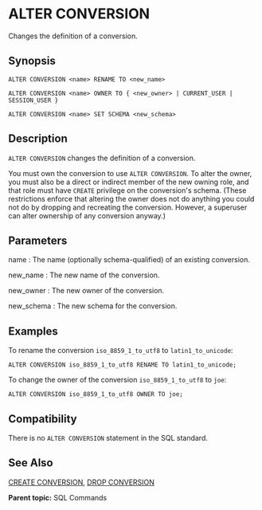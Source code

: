 # ALTER CONVERSION

Changes the definition of a conversion.

## Synopsis

``` {#sql_command_synopsis}
ALTER CONVERSION <name> RENAME TO <new_name>

ALTER CONVERSION <name> OWNER TO { <new_owner> | CURRENT_USER | SESSION_USER }

ALTER CONVERSION <name> SET SCHEMA <new_schema>

```

## Description

`ALTER CONVERSION` changes the definition of a conversion.

You must own the conversion to use `ALTER CONVERSION`. To alter the owner, you must also be a direct or indirect member of the new owning role, and that role must have `CREATE` privilege on the conversion's schema. (These restrictions enforce that altering the owner does not do anything you could not do by dropping and recreating the conversion. However, a superuser can alter ownership of any conversion anyway.)

## Parameters

name
:   The name (optionally schema-qualified) of an existing conversion.

new_name
:   The new name of the conversion.

new_owner
:   The new owner of the conversion.

new_schema
:   The new schema for the conversion.

## Examples

To rename the conversion `iso_8859_1_to_utf8` to `latin1_to_unicode`:

```
ALTER CONVERSION iso_8859_1_to_utf8 RENAME TO latin1_to_unicode;
```

To change the owner of the conversion `iso_8859_1_to_utf8` to `joe`:

```
ALTER CONVERSION iso_8859_1_to_utf8 OWNER TO joe;
```

## Compatibility

There is no `ALTER CONVERSION` statement in the SQL standard.

## See Also

[CREATE CONVERSION](CREATE_CONVERSION.html), [DROP CONVERSION](DROP_CONVERSION.html)

**Parent topic:** SQL Commands

